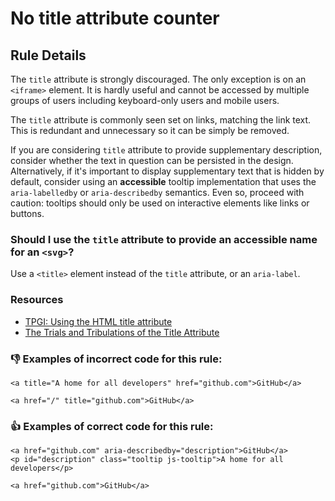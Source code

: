 # No title attribute counter

## Rule Details

The `title` attribute is strongly discouraged. The only exception is on an `<iframe>` element. It is hardly useful and cannot be accessed by multiple groups of users including keyboard-only users and mobile users.

The `title` attribute is commonly seen set on links, matching the link text. This is redundant and unnecessary so it can be simply be removed.

If you are considering `title` attribute to provide supplementary description, consider whether the text in question can be persisted in the design. Alternatively, if it's important to display supplementary text that is hidden by default, consider using an **accessible** tooltip implementation that uses the `aria-labelledby` or `aria-describedby` semantics. Even so, proceed with caution: tooltips should only be used on interactive elements like links or buttons.

### Should I use the `title` attribute to provide an accessible name for an `<svg>`?

Use a `<title>` element instead of the `title` attribute, or an `aria-label`.

### Resources

- [TPGI: Using the HTML title attribute ](https://www.tpgi.com/using-the-html-title-attribute/)
- [The Trials and Tribulations of the Title Attribute](https://www.24a11y.com/2017/the-trials-and-tribulations-of-the-title-attribute/)

### 👎 Examples of **incorrect** code for this rule:

```erb
<a title="A home for all developers" href="github.com">GitHub</a>
```

```erb
<a href="/" title="github.com">GitHub</a>
```

### 👍 Examples of **correct** code for this rule:

```erb
<a href="github.com" aria-describedby="description">GitHub</a>
<p id="description" class="tooltip js-tooltip">A home for all developers</p>
```

```erb
<a href="github.com">GitHub</a>
```
